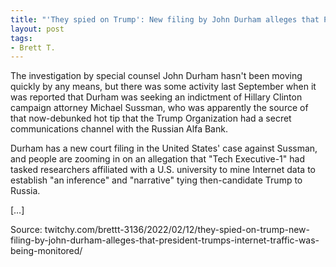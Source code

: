```yaml
---
title: "'They spied on Trump': New filing by John Durham alleges that President Trump's internet traffic was being monitored"
layout: post
tags:
- Brett T.
---
```


The investigation by special counsel John Durham hasn't been moving quickly by any means, but there was some activity last September when it was reported that Durham was seeking an indictment of Hillary Clinton campaign attorney Michael Sussman, who was apparently the source of that now-debunked hot tip that the Trump Organization had a secret communications channel with the Russian Alfa Bank.

Durham has a new court filing in the United States' case against Sussman, and people are zooming in on an allegation that "Tech Executive-1" had tasked researchers affiliated with a U.S. university to mine Internet data to establish "an inference" and "narrative" tying then-candidate Trump to Russia.

[…]

Source: twitchy.com/brettt-3136/2022/02/12/they-spied-on-trump-new-filing-by-john-durham-alleges-that-president-trumps-internet-traffic-was-being-monitored/
